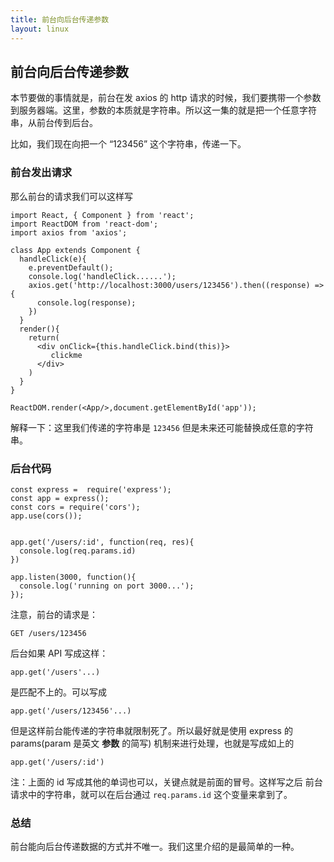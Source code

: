 ```yaml
---
title: 前台向后台传递参数
layout: linux
---
```


## 前台向后台传递参数

本节要做的事情就是，前台在发 axios 的 http 请求的时候，我们要携带一个参数到服务器端。这里，参数的本质就是字符串。所以这一集的就是把一个任意字符串，从前台传到后台。

比如，我们现在向把一个 “123456” 这个字符串，传递一下。

### 前台发出请求

那么前台的请求我们可以这样写

```
import React, { Component } from 'react';
import ReactDOM from 'react-dom';
import axios from 'axios';

class App extends Component {
  handleClick(e){
    e.preventDefault();
    console.log('handleClick......');
    axios.get('http://localhost:3000/users/123456').then((response) => {
      console.log(response);
    })
  }
  render(){
    return(
      <div onClick={this.handleClick.bind(this)}>
         clickme
      </div>
    )
  }
}

ReactDOM.render(<App/>,document.getElementById('app'));
```
解释一下：这里我们传递的字符串是 `123456` 但是未来还可能替换成任意的字符串。

### 后台代码

```
const express =  require('express');
const app = express();
const cors = require('cors');
app.use(cors());


app.get('/users/:id', function(req, res){
  console.log(req.params.id)
})

app.listen(3000, function(){
  console.log('running on port 3000...');
});
```

注意，前台的请求是：

```
GET /users/123456
```
后台如果 API 写成这样：

```
app.get('/users'...)
```
是匹配不上的。可以写成

```
app.get('/users/123456'...)
```
但是这样前台能传递的字符串就限制死了。所以最好就是使用 express 的 params(param 是英文 **参数** 的简写) 机制来进行处理，也就是写成如上的

```
app.get('/users/:id')
```

注：上面的 id 写成其他的单词也可以，关键点就是前面的冒号。这样写之后 前台请求中的字符串，就可以在后台通过 `req.params.id` 这个变量来拿到了。

### 总结

前台能向后台传递数据的方式并不唯一。我们这里介绍的是最简单的一种。
